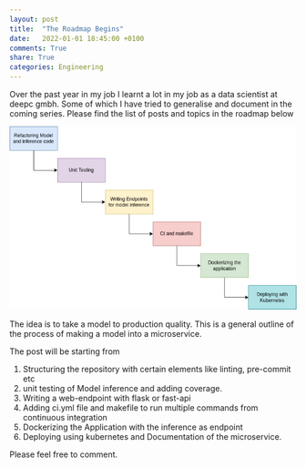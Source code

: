 ```yaml
---
layout: post
title:  "The Roadmap Begins"
date:   2022-01-01 18:45:00 +0100
comments: True
share: True
categories: Engineering
---
```


Over the past year in my job I learnt a lot in my job as a data scientist at deepc gmbh. Some of which I have tried to generalise and document in the coming series. Please find the list of posts and topics in the roadmap below

![Roadmap](</ml/Series1/Blog_Series_1.jpg>)

The idea is to take a model to production quality. This is a general outline of the process of making a model into a microservice. 

The post will be starting from
1. Structuring the repository with certain elements like linting, pre-commit etc
2. unit testing of Model inference and adding coverage.
3. Writing a web-endpoint with flask or fast-api
4. Adding ci.yml file and makefile to run multiple commands from continuous integration
5. Dockerizing the Application with the inference as endpoint
6. Deploying using kubernetes and Documentation of the microservice. 

Please feel free to comment. 